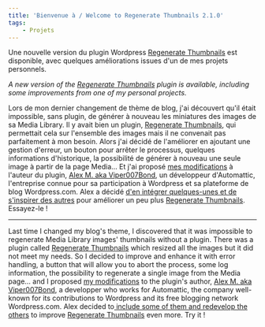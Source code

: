 ```yaml
---
title: 'Bienvenue à / Welcome to Regenerate Thumbnails 2.1.0'
tags:
    - Projets
---
```


Une nouvelle version du plugin Wordpress
[Regenerate Thumbnails](https://wordpress.org/plugins/regenerate-thumbnails/)
est disponible, avec quelques améliorations issues d'un de mes projets
personnels.

_A new version of the
[Regenerate Thumbnails](https://wordpress.org/plugins/regenerate-thumbnails/)
plugin is available, including some improvements from one of my personal
projects._

<!-- more -->

Lors de mon dernier changement de thème de blog, j'ai découvert qu'il était
impossible, sans plugin, de générer à nouveau les miniatures des images de sa
Media Library. Il y avait bien un plugin,
[Regenerate Thumbnails](https://wordpress.org/plugins/regenerate-thumbnails/),
qui permettait cela sur l'ensemble des images mais il ne convenait pas
parfaitement à mon besoin. Alors j'ai décidé de l'améliorer en ajoutant une
gestion d'erreur, un bouton pour arrêter le processus, quelques informations
d'historique, la possibilité de générer à nouveau une seule image à partir de la
page Media… Et j'ai proposé
[mes modifications](https://github.com/borisschapira/RegenThumbs-Stamina 'Dépôt Github de RegenThumbs Stamina, un fork temporaire du plugin Regenerate Thumbnails destiné à développer de nouvelles fonctionnalités')
à l'auteur du plugin, [Alex M. aka Viper007Bond](http://www.viper007bond.com),
un développeur d'Automattic, l'entreprise connue pour sa participation à
Wordpress et sa plateforme de blog Wordpress.com. Alex a décidé
[d'en intégrer quelques-unes et de s'inspirer des autres](https://plugins.trac.wordpress.org/changeset/314024 'Changeset de Regenerate Thumbnails 2.1.0')
pour améliorer un peu plus
[Regenerate Thumbnails](https://wordpress.org/plugins/regenerate-thumbnails/).
Essayez-le !

---

Last time I changed my blog's theme, I discovered that it was impossible to
regenerate Media Library images' thumbnails without a plugin. There was a plugin
called
[Regenerate Thumbnails](https://wordpress.org/plugins/regenerate-thumbnails/)
which resized all the images but it did not meet my needs. So I decided to
improve and enhance it with error handling, a button that will allow you to
abort the process, some log information, the possibility to regenerate a single
image from the Media page… and I proposed
[my modifications](https://github.com/borisschapira/RegenThumbs-Stamina 'Github Repository of RegenThumbs Stamina, a temporary fork of the plugin Regenerate Thumbnails in order to develop new features')
to the plugin's author, [Alex M. aka Viper007Bond](http://www.viper007bond.com),
a developper who works for Automattic, the company well-known for its
contributions to Wordpress and its free blogging network Wordpress.com. Alex
decided
to[ include some of them and redevelop the others](https://plugins.trac.wordpress.org/changeset/314024 'Regenerate Thumbnails 2.1.0 Changeset')
to improve
[Regenerate Thumbnails](https://wordpress.org/plugins/regenerate-thumbnails/)
even more. Try it !
